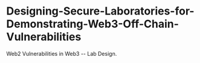 # Designing-Secure-Laboratories-for-Demonstrating-Web3-Off-Chain-Vulnerabilities
Web2 Vulnerabilities in Web3 -- Lab Design.
